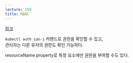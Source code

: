 ```yaml
---
lecture: 159
title: RBAC
---
```


[링크](https://kubernetes.io/docs/reference/access-authn-authz/rbac/)

```kubectl auth can-i``` 커맨드로 권한을 확인할 수 있고,   
관리자는 다른 유저의 권한도 확인 가능하다.

resourceName property로 특정 요소에만 권한을 부여할 수도 있다.